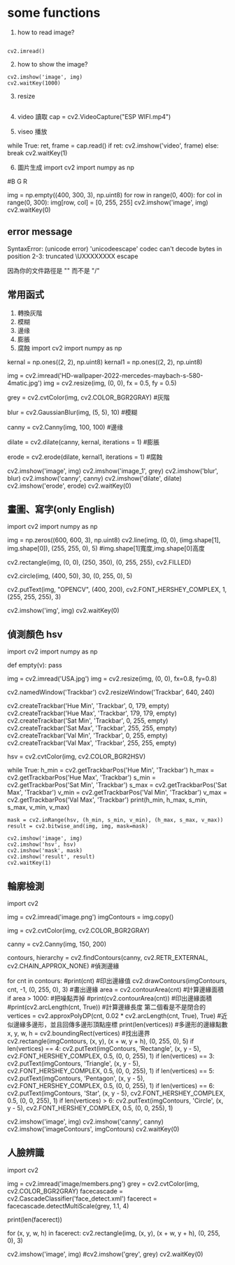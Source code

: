 # some functions
1. how to read image?

```pyhton 

cv2.imread()

```

2. how to show the image?

```pyhton
cv2.imshow('image', img)
cv2.waitKey(1000)

```

3. resize

```pyhton

```


4. video 讀取
cap = cv2.VideoCapture("ESP WIFI.mp4")


5. viseo 播放

while True:
    ret, frame = cap.read()
    if ret:
        cv2.imshow('video', frame)
    else:
        break
    cv2.waitKey(1)


6. 圖片生成
import cv2
import numpy as np

#B G R

img = np.empty((400, 300, 3), np.uint8)
for row in range(0, 400):
    for col in range(0, 300):
        img[row, col] = [0, 255, 255]
cv2.imshow('image', img)
cv2.waitKey(0)







## error message

SyntaxError: (unicode error) 'unicodeescape' codec can't decode bytes in position 2-3: truncated \UXXXXXXXX escape

因為你的文件路徑是 "\" 而不是 "/"



## 常用函式

1. 轉換灰階
2. 模糊
3. 邊缘
4. 膨脹
5. 腐蝕
import cv2
import numpy as np

kernal = np.ones((2, 2), np.uint8)
kernal1 = np.ones((2, 2), np.uint8)


img = cv2.imread('HD-wallpaper-2022-mercedes-maybach-s-580-4matic.jpg')
img = cv2.resize(img, (0, 0), fx = 0.5, fy = 0.5)


grey = cv2.cvtColor(img, cv2.COLOR_BGR2GRAY) #灰階

blur = cv2.GaussianBlur(img, (5, 5), 10) #模糊

canny = cv2.Canny(img, 100, 100) #邊缘

dilate = cv2.dilate(canny, kernal, iterations = 1) #膨脹

erode = cv2.erode(dilate, kernal1, iterations = 1) #腐蝕


cv2.imshow('image', img)
cv2.imshow('image_1', grey)
cv2.imshow('blur', blur)
cv2.imshow('canny', canny)
cv2.imshow('dilate', dilate)
cv2.imshow('erode', erode)
cv2.waitKey(0)




## 畫圖、寫字(only English)
import cv2
import numpy as np

img = np.zeros((600, 600, 3), np.uint8)
cv2.line(img, (0, 0), (img.shape[1], img.shape[0]), (255, 255, 0), 5) #img.shape[1]寬度,img.shape[0]高度

cv2.rectangle(img, (0, 0), (250, 350), (0, 255, 255), cv2.FILLED)

cv2.circle(img, (400, 50), 30, (0, 255, 0), 5)

cv2.putText(img, "OPENCV", (400, 200), cv2.FONT_HERSHEY_COMPLEX, 1, (255, 255, 255), 3)

cv2.imshow('img', img)
cv2.waitKey(0)


## 偵測顏色 hsv
import cv2
import numpy as np

def empty(v):
    pass

img = cv2.imread('USA.jpg')
img = cv2.resize(img, (0, 0), fx=0.8, fy=0.8)

cv2.namedWindow('Trackbar')
cv2.resizeWindow('Trackbar', 640, 240)

cv2.createTrackbar('Hue Min', 'Trackbar', 0, 179, empty)
cv2.createTrackbar('Hue Max', 'Trackbar', 179, 179, empty)
cv2.createTrackbar('Sat Min', 'Trackbar', 0, 255, empty)
cv2.createTrackbar('Sat Max', 'Trackbar', 255, 255, empty)
cv2.createTrackbar('Val Min', 'Trackbar', 0, 255, empty)
cv2.createTrackbar('Val Max', 'Trackbar', 255, 255, empty)


hsv = cv2.cvtColor(img, cv2.COLOR_BGR2HSV)


while True:
    h_min = cv2.getTrackbarPos('Hue Min', 'Trackbar')
    h_max = cv2.getTrackbarPos('Hue Max', 'Trackbar')
    s_min = cv2.getTrackbarPos('Sat Min', 'Trackbar')
    s_max = cv2.getTrackbarPos('Sat Max', 'Trackbar')
    v_min = cv2.getTrackbarPos('Val Min', 'Trackbar')
    v_max = cv2.getTrackbarPos('Val Max', 'Trackbar')
    print(h_min, h_max, s_min, s_max, v_min, v_max)

    mask = cv2.inRange(hsv, (h_min, s_min, v_min), (h_max, s_max, v_max))
    result = cv2.bitwise_and(img, img, mask=mask)

    cv2.imshow('image', img)
    cv2.imshow('hsv', hsv)
    cv2.imshow('mask', mask)
    cv2.imshow('result', result)
    cv2.waitKey(1)

## 輪廓檢測
import cv2


img = cv2.imread('image.png')
imgContours = img.copy()

img = cv2.cvtColor(img, cv2.COLOR_BGR2GRAY)

canny = cv2.Canny(img, 150, 200)

contours, hierarchy = cv2.findContours(canny, cv2.RETR_EXTERNAL, cv2.CHAIN_APPROX_NONE) #偵測邊緣

for cnt in contours:
    #print(cnt) #印出邊緣值
    cv2.drawContours(imgContours, cnt, -1, (0, 255, 0), 3) #畫出邊緣
    area = cv2.contourArea(cnt) #計算邊緣面積
    if area > 1000: #把噪點弄掉
        #print(cv2.contourArea(cnt)) #印出邊緣面積
        #print(cv2.arcLength(cnt, True)) #計算邊緣長度 第二個看是不是閉合的
        vertices = cv2.approxPolyDP(cnt, 0.02 * cv2.arcLength(cnt, True), True) #近似邊緣多邊形，並且回傳多邊形頂點座標
        print(len(vertices)) #多邊形的邊緣點數
        x, y, w, h = cv2.boundingRect(vertices) #找出邊界
        cv2.rectangle(imgContours, (x, y), (x + w, y + h), (0, 255, 0), 5)
        if len(vertices) == 4:
            cv2.putText(imgContours, 'Rectangle', (x, y - 5), cv2.FONT_HERSHEY_COMPLEX, 0.5, (0, 0, 255), 1)
        if len(vertices) == 3:
            cv2.putText(imgContours, 'Triangle', (x, y - 5), cv2.FONT_HERSHEY_COMPLEX, 0.5, (0, 0, 255), 1)
        if len(vertices) == 5:
            cv2.putText(imgContours, 'Pentagon', (x, y - 5), cv2.FONT_HERSHEY_COMPLEX, 0.5, (0, 0, 255), 1)
        if len(vertices) == 6:
            cv2.putText(imgContours, 'Star', (x, y - 5), cv2.FONT_HERSHEY_COMPLEX, 0.5, (0, 0, 255), 1)
        if len(vertices) > 6:
            cv2.putText(imgContours, 'Circle', (x, y - 5), cv2.FONT_HERSHEY_COMPLEX, 0.5, (0, 0, 255), 1)


cv2.imshow('image', img)
cv2.imshow('canny', canny)
cv2.imshow('imageContours', imgContours)
cv2.waitKey(0)




## 人臉辨識
import cv2

img = cv2.imread('image/members.png')
grey = cv2.cvtColor(img, cv2.COLOR_BGR2GRAY)
facecascade = cv2.CascadeClassifier('face_detect.xml')
facerect = facecascade.detectMultiScale(grey, 1.1, 4)

print(len(facerect))

for (x, y, w, h) in facerect:
    cv2.rectangle(img, (x, y), (x + w, y + h), (0, 255, 0), 3)

cv2.imshow('image', img)
#cv2.imshow('grey', grey)
cv2.waitKey(0)